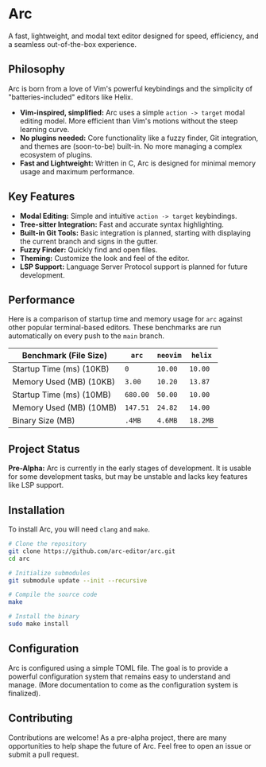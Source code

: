 # Arc

A fast, lightweight, and modal text editor designed for speed, efficiency, and a seamless out-of-the-box experience.

## Philosophy

Arc is born from a love of Vim's powerful keybindings and the simplicity of "batteries-included" editors like Helix.

*   **Vim-inspired, simplified:** Arc uses a simple `action -> target` modal editing model. More efficient than Vim's motions without the steep learning curve.
*   **No plugins needed:** Core functionality like a fuzzy finder, Git integration, and themes are (soon-to-be) built-in. No more managing a complex ecosystem of plugins.
*   **Fast and Lightweight:** Written in C, Arc is designed for minimal memory usage and maximum performance.

## Key Features

*   **Modal Editing:** Simple and intuitive `action -> target` keybindings.
*   **Tree-sitter Integration:** Fast and accurate syntax highlighting.
*   **Built-in Git Tools:** Basic integration is planned, starting with displaying the current branch and signs in the gutter.
*   **Fuzzy Finder:** Quickly find and open files.
*   **Theming:** Customize the look and feel of the editor.
*   **LSP Support:** Language Server Protocol support is planned for future development.

## Performance

Here is a comparison of startup time and memory usage for `arc` against other popular terminal-based editors. These benchmarks are run automatically on every push to the `main` branch.

<!-- BENCHMARK_TABLE_START -->
| Benchmark (File Size)    | `arc` | `neovim` | `helix` |
|--------------------------|---|---|---|
| Startup Time (ms) (10KB) | `0` | `10.00` | `10.00` |
| Memory Used (MB) (10KB)  | `3.00` | `10.20` | `13.87` |
| Startup Time (ms) (10MB) | `680.00` | `50.00` | `10.00` |
| Memory Used (MB) (10MB)  | `147.51` | `24.82` | `14.00` |
| Binary Size (MB)         | `.4MB` | `4.6MB` | `18.2MB` |

<!-- BENCHMARK_TABLE_END -->

## Project Status

**Pre-Alpha:** Arc is currently in the early stages of development. It is usable for some development tasks, but may be unstable and lacks key features like LSP support.

## Installation

To install Arc, you will need `clang` and `make`.

```bash
# Clone the repository
git clone https://github.com/arc-editor/arc.git
cd arc

# Initialize submodules
git submodule update --init --recursive

# Compile the source code
make

# Install the binary
sudo make install
```

## Configuration

Arc is configured using a simple TOML file. The goal is to provide a powerful configuration system that remains easy to understand and manage. (More documentation to come as the configuration system is finalized).

## Contributing

Contributions are welcome! As a pre-alpha project, there are many opportunities to help shape the future of Arc. Feel free to open an issue or submit a pull request.
